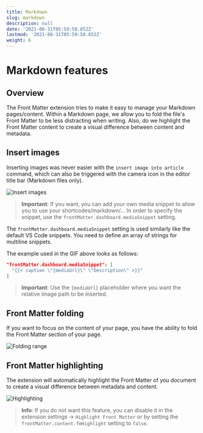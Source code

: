 ```yaml
---
title: Markdown
slug: markdown
description: null
date: '2021-08-31T05:59:58.852Z'
lastmod: '2021-08-31T05:59:58.852Z'
weight: 6
---
```


# Markdown features

## Overview

The Front Matter extension tries to make it easy to manage your Markdown pages/content. Within a Markdown page, we allow you to fold the file's Front Matter to be less distracting when writing. Also, do we highlight the Front Matter content to create a visual difference between content and metadata.

## Insert images

Inserting images was never easier with the `insert image into article` command, which can also be triggered with the camera icon in the editor title bar (Markdown files only).

![Insert images](/releases/v4_0_0/insert-images.gif)

> **Important**: If you want, you can add your own media snippet to allow you to use your shortcodes/markdown/... In order to specify the snippet, use the `frontMatter.dashboard.mediaSnippet` setting.

The `frontMatter.dashboard.mediaSnippet` setting is used similarly like the default VS Code snippets. You need to define an array of strings for multiline snippets.

The example used in the GIF above looks as follows:

```json
"frontMatter.dashboard.mediaSnippet": [
  "{{< caption \"{mediaUrl}\" \"Description\" >}}"
]
```

> **Important**: Use the `{mediaUrl}` placeholder where you want the relative image path to be inserted.

## Front Matter folding

If you want to focus on the content of your page, you have the ability to fold the Front Matter section of your page.

![Folding range](/assets/folding.png)

## Front Matter highlighting

The extension will automatically highlight the Front Matter of you document to create a visual difference between metadata and content.

![Highlighting](/assets/fm-highlight.png)

> **Info**: If you do not want this feature, you can disable it in the extension settings -> `Highlight Front Matter` or by setting the `frontMatter.content.fmHighlight` setting to `false`.